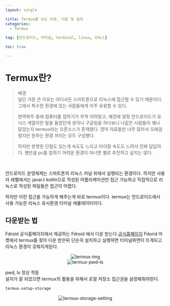 ```yaml
---
layout: single

title: Termux를 쓰는 이유, 다운 및 설치
categories:
  - Termux

tag: [안드로이드, 터미널, terminal, linux, 리눅스]

toc: true

---
```

# Termux란?
>배경<br>
>일단 가장 큰 이유는 어디서든 스마트폰으로 리눅스에 접근할 수 있기 때문이다. 그래서 특수한 환경에 있는 사람들에게 아주 유용할 수 있다. 
>  
> 현역복무 중에 컴퓨터를 접하기가 무척 어려웠고, 예전에 얼핏 안드로이드가 유닉스 계열이란 말을 들었던게 생각나 구글링을 하다보니 나같은 사람들이 꽤나 많았는지 termux라는 오픈소스가 존재했다. 영어 자료들만 너무 많아서 오래걸렸지만 원하는 환경 까지는 모두 구성했다.   
> 
>하지만 분명한 단점도 있는게 속도도 느리고 타이핑 속도도 느려서 진짜 답답하다. 웬만큼 pc를 접하기 어려운 환경이 아니면 별로 추천하고 싶지는 않다.  
<br>

 안드로이드 운영체제는 스마트폰의 리눅스 커널 위에서 실행되는 환경이다. 하지만 사용자 레벨에서는 java나 kotlin으로 작성된 어플리케이션만 접근 가능하고 직접적으로 리눅스로 작성된 파일들은 접근이 어렵다.
 
 하지만 이런 접근을 가능하게 해주는게 바로 termux이다. termux는 안드로이드에서 사용 가능한 리눅스 유사환경 터미널 에뮬레이터이다.
 
## 다운받는 법
Fdroid 공식홈페이지에서 제공하는 Fdroid 에서 다운 받는다.[공식홈페이지](https://f-droid.org/ko/packages/com.termux/)
Fdorid 마켓에서 termux를 찾아 다운 받은뒤 단순히 설치하고 실행하면 터미널화면이 뜨게되고 리눅스 환경이 갖춰지게된다.

<center>
  <img alt="termux-img" src="https://user-images.githubusercontent.com/94548914/174541495-baefdf3f-f67e-4f9f-8152-90a2fe682bb1.jpeg" widht="50%">
</center>
<center>
  <img alt="termux-pwd-ls" src="https://user-images.githubusercontent.com/94548914/174541610-f60874b4-9a80-4ca6-a637-811634aceedc.jpeg" widht="50%">
</center>

pwd, ls 정상 작동
<br>
설치가 잘 되었으면 termux의 활용을 위해서 로컬 저장소 접근권을 설정해줘야한다.
```bash
termux-setup-storage
```  
<center>
  <img alt="termux-storage-setting" src="https://user-images.githubusercontent.com/94548914/174541767-0097297f-656a-423c-8ceb-4dde3c14aadb.jpeg" widht="50%">
</center>

